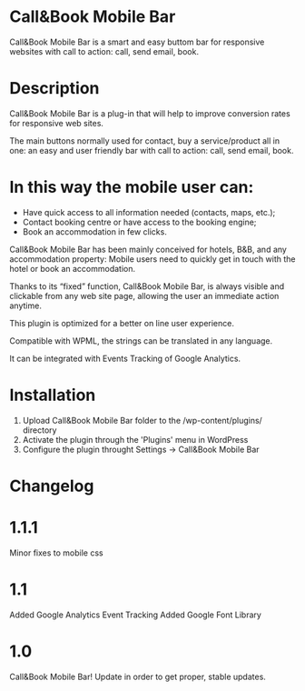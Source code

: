 # Call&Book Mobile Bar #


Call&Book Mobile Bar is a smart and easy buttom bar for responsive websites with call to action: call, send email, book.

# Description #


Call&Book Mobile Bar is a plug-in that will help to improve conversion rates for responsive web sites.

The main buttons normally used for contact, buy a service/product  all in one: an easy and user friendly bar with call to action: call, send email, book.

# In this way the mobile user can: #

* Have quick access to all information needed (contacts, maps, etc.);
* Contact  booking centre or have access to the booking engine;
* Book an accommodation in few clicks. 

Call&Book Mobile Bar has been mainly conceived for hotels, B&B, and any accommodation property:
Mobile users need to quickly get in touch with the hotel or book an accommodation.  

Thanks to its “fixed” function, Call&Book Mobile Bar, is always visible and clickable from any web site page, allowing the user an immediate action anytime. 

This plugin is optimized for a better on line user experience. 

Compatible with WPML, the strings can be translated in any language. 

It can be integrated with Events Tracking of Google Analytics.


# Installation #

1.	Upload Call&Book Mobile Bar folder to the /wp-content/plugins/ directory
2.	Activate the plugin through the 'Plugins' menu in WordPress
3.	Configure the plugin throught Settings -> Call&Book Mobile Bar


# Changelog #

# 1.1.1 #
Minor fixes to mobile css

# 1.1 #
Added Google Analytics Event Tracking 
Added Google Font Library

# 1.0 #
Call&Book Mobile Bar! Update in order to get proper, stable updates.


